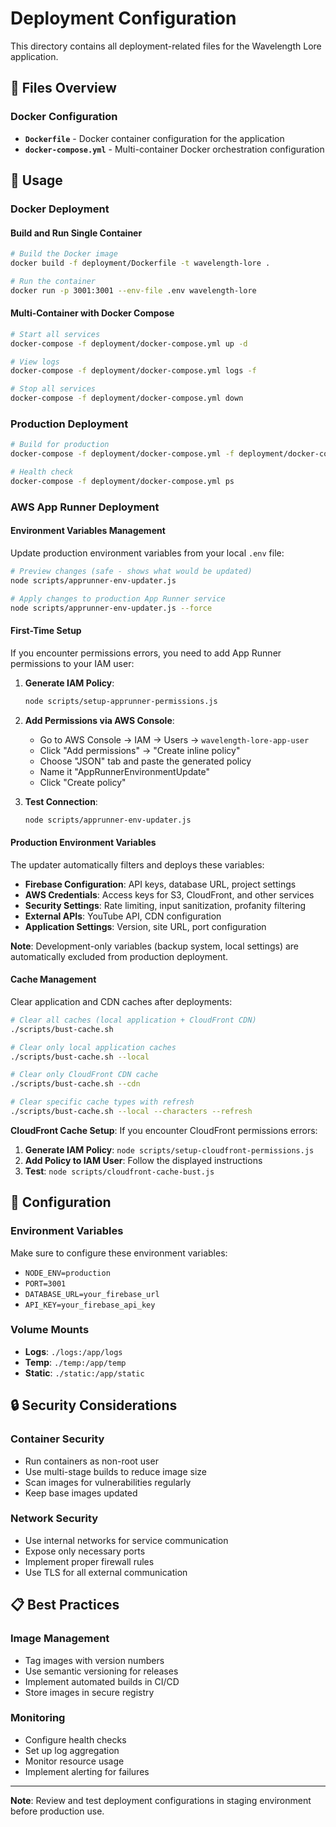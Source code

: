 # Deployment Configuration

This directory contains all deployment-related files for the Wavelength Lore application.

## 📁 Files Overview

### Docker Configuration
- **`Dockerfile`** - Docker container configuration for the application
- **`docker-compose.yml`** - Multi-container Docker orchestration configuration

## 🚀 Usage

### Docker Deployment

#### Build and Run Single Container
```bash
# Build the Docker image
docker build -f deployment/Dockerfile -t wavelength-lore .

# Run the container
docker run -p 3001:3001 --env-file .env wavelength-lore
```

#### Multi-Container with Docker Compose
```bash
# Start all services
docker-compose -f deployment/docker-compose.yml up -d

# View logs
docker-compose -f deployment/docker-compose.yml logs -f

# Stop all services
docker-compose -f deployment/docker-compose.yml down
```

### Production Deployment
```bash
# Build for production
docker-compose -f deployment/docker-compose.yml -f deployment/docker-compose.prod.yml up -d

# Health check
docker-compose -f deployment/docker-compose.yml ps
```

### AWS App Runner Deployment

#### Environment Variables Management
Update production environment variables from your local `.env` file:

```bash
# Preview changes (safe - shows what would be updated)
node scripts/apprunner-env-updater.js

# Apply changes to production App Runner service
node scripts/apprunner-env-updater.js --force
```

#### First-Time Setup
If you encounter permissions errors, you need to add App Runner permissions to your IAM user:

1. **Generate IAM Policy**:
   ```bash
   node scripts/setup-apprunner-permissions.js
   ```

2. **Add Permissions via AWS Console**:
   - Go to AWS Console → IAM → Users → `wavelength-lore-app-user`
   - Click "Add permissions" → "Create inline policy"
   - Choose "JSON" tab and paste the generated policy
   - Name it "AppRunnerEnvironmentUpdate"
   - Click "Create policy"

3. **Test Connection**:
   ```bash
   node scripts/apprunner-env-updater.js
   ```

#### Production Environment Variables
The updater automatically filters and deploys these variables:
- **Firebase Configuration**: API keys, database URL, project settings
- **AWS Credentials**: Access keys for S3, CloudFront, and other services
- **Security Settings**: Rate limiting, input sanitization, profanity filtering
- **External APIs**: YouTube API, CDN configuration
- **Application Settings**: Version, site URL, port configuration

**Note**: Development-only variables (backup system, local settings) are automatically excluded from production deployment.

#### Cache Management
Clear application and CDN caches after deployments:

```bash
# Clear all caches (local application + CloudFront CDN)
./scripts/bust-cache.sh

# Clear only local application caches
./scripts/bust-cache.sh --local

# Clear only CloudFront CDN cache
./scripts/bust-cache.sh --cdn

# Clear specific cache types with refresh
./scripts/bust-cache.sh --local --characters --refresh
```

**CloudFront Cache Setup**: If you encounter CloudFront permissions errors:
1. **Generate IAM Policy**: `node scripts/setup-cloudfront-permissions.js`
2. **Add Policy to IAM User**: Follow the displayed instructions
3. **Test**: `node scripts/cloudfront-cache-bust.js`

## 🔧 Configuration

### Environment Variables
Make sure to configure these environment variables:
- `NODE_ENV=production`
- `PORT=3001`
- `DATABASE_URL=your_firebase_url`
- `API_KEY=your_firebase_api_key`

### Volume Mounts
- **Logs**: `./logs:/app/logs`
- **Temp**: `./temp:/app/temp`
- **Static**: `./static:/app/static`

## 🔒 Security Considerations

### Container Security
- Run containers as non-root user
- Use multi-stage builds to reduce image size
- Scan images for vulnerabilities regularly
- Keep base images updated

### Network Security
- Use internal networks for service communication
- Expose only necessary ports
- Implement proper firewall rules
- Use TLS for all external communication

## 📋 Best Practices

### Image Management
- Tag images with version numbers
- Use semantic versioning for releases
- Implement automated builds in CI/CD
- Store images in secure registry

### Monitoring
- Configure health checks
- Set up log aggregation
- Monitor resource usage
- Implement alerting for failures

---

**Note**: Review and test deployment configurations in staging environment before production use.